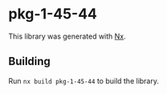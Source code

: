 # pkg-1-45-44

This library was generated with [Nx](https://nx.dev).

## Building

Run `nx build pkg-1-45-44` to build the library.
